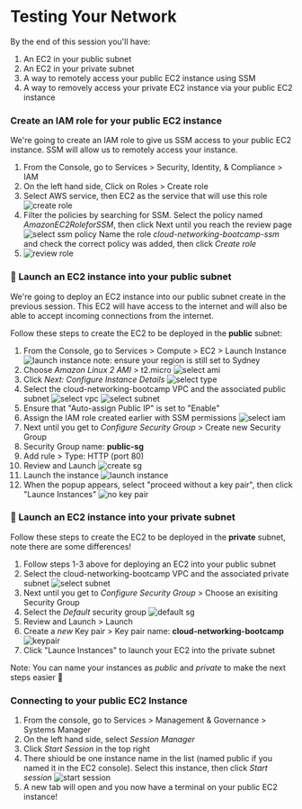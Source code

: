 # Testing Your Network

By the end of this session you'll have:
  1. An EC2 in your public subnet
  2. An EC2 in your private subnet
  3. A way to remotely access your public EC2 instance using SSM
  4. A way to removely access your private EC2 instance via your public EC2 instance

### Create an IAM role for your public EC2 instance
We're going to create an IAM role to give us SSM access to your public EC2 instance. SSM will allow us to remotely access your instance.

1. From the Console, go to Services > Security, Identity, & Compliance > IAM 
2. On the left hand side, Click on Roles > Create role
3. Select AWS service, then EC2 as the service that will use this role
   ![create role](images/3.2.13-create-role.png)
4. Filter the policies by searching for SSM. Select the policy named *AmazonEC2RoleforSSM*, then click Next until you reach the review page
   ![select ssm policy](images/3.2.14-attach-permission.png)
   Name the role *cloud-networking-bootcamp-ssm* and check the correct policy was added, then click *Create role*
5. ![review role](images/3.2.15-review-role.png)



### 🚀 Launch an EC2 instance into your public subnet
We're going to deploy an EC2 instance into our public subnet create in the previous session. This EC2 will have access to the internet and will also be able to accept incoming connections from the internet.

Follow these steps to create the EC2 to be deployed in the __public__ subnet:

1. From the Console, go to Services > Compute > EC2 > Launch Instance
   ![launch instance](images/3.2.1-launch-instance.png)
   note: ensure your region is still set to Sydney
2. Choose *Amazon Linux 2 AMI* > t2.micro
   ![select ami](images/3.2.2-select-ami.png)
3. Click *Next: Configure Instance Details*
   ![select type](images/3.2.3-select-insance-type.png)
4. Select the cloud-networking-bootcamp VPC and the associated public subnet
   ![select vpc](images/3.2.4-select-vpc.png)
   ![select subnet](images/3.2.5-select-subnet.png)
5. Ensure that "Auto-assign Public IP" is set to "Enable"
6. Assign the IAM role created earlier with SSM permissions
   ![select iam](images/3.2.6-select-iam.png)
7. Next until you get to *Configure Security Group* > Create new Security Group
8. Security Group name: __public-sg__
9.  Add rule > Type: HTTP (port 80)
10. Review and Launch 
    ![create sg](images/3.2.7-create-sg.png)
11. Launch the instance
    ![launch instance](images/3.2.8-launch.png)
12. When the popup appears, select "proceed without a key pair", then click "Launce Instances"
    ![no key pair](images/3.2.9-without-keypair.png)


### 🚀 Launch an EC2 instance into your private subnet
Follow these steps to create the EC2 to be deployed in the __private__ subnet, note there are some differences!

1. Follow steps 1-3 above for deploying an EC2 into your public subnet
4. Select the cloud-networking-bootcamp VPC and the associated private subnet
  ![select subnet](images/3.2.10-select-subnet-private.png)
5. Next until you get to *Configure Security Group* > Choose an exisiting Security Group
6. Select the *Default* security group
  ![default sg](images/3.2.11-default-sg.png)
7. Review and Launch > Launch
8. Create a *new* Key pair > Key pair name: __cloud-networking-bootcamp__
  ![keypair](images/3.2.12-create-keypair.png)
9. Click "Launce Instances" to launch your EC2 into the private subnet


Note: You can name your instances as *public* and *private* to make the next steps easier 🤔

### Connecting to your public EC2 Instance

1. From the console, go to Services > Management & Governance > Systems Manager
2. On the left hand side, select *Session Manager*
3. Click *Start Session* in the top right
4. There shiould be one instance name in the list (named public if you named it in the EC2 console). Select this instance, then click *Start session*
   ![start session](images/3.2.16-start-session.png)
5. A new tab will open and you now have a terminal on your public EC2 instance!